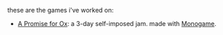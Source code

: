 ---
---

these are the games i've worked on:

- [A Promise for Ox](https://gstryfe.itch.io/a-promise-for-ox): a 3-day self-imposed jam. made with [Monogame](https://monogame.net/).